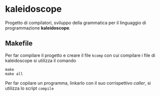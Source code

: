 # kaleidoscope

Progetto di compilatori, sviluppo della grammatica per il linguaggio di programmazione **kaleidoscope**.

## Makefile

Per far compilare il progetto e creare il file `kcomp` con cui compilare i file di kaleidoscope si utilizza il comando

```shell
make
make all
```

Per far copilare un programma, linkarlo con il suo corrispettivo _caller_,  si utilizza lo script `compile`
